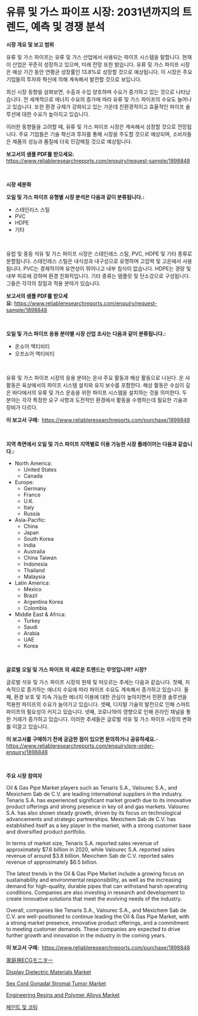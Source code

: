 <p><h1>유류 및 가스 파이프 시장: 2031년까지의 트렌드, 예측 및 경쟁 분석</h1></p><p><strong>시장 개요 및 보고 범위</strong></p>
<p><p>유류 및 가스 파이프는 유류 및 가스 산업에서 사용되는 파이프 시스템을 말합니다. 현재 이 산업은 꾸준히 성장하고 있으며, 미래 전망 또한 밝습니다. 유류 및 가스 파이프 시장은 예상 기간 동안 연평균 성장률인 13.8%로 성장할 것으로 예상됩니다. 이 시장은 주요 기업들의 투자와 혁신에 의해 계속해서 발전할 것으로 보입니다.</p><p>최신 시장 동향을 살펴보면, 수출과 수입 양호하며 수요가 증가하고 있는 것으로 나타났습니다. 전 세계적으로 에너지 수요의 증가에 따라 유류 및 가스 파이프의 수요도 늘어나고 있습니다. 또한 환경 규제가 강화되고 있는 가운데 친환경적이고 효율적인 파이프 솔루션에 대한 수요가 높아지고 있습니다.</p><p>이러한 동향들을 고려할 때, 유류 및 가스 파이프 시장은 계속해서 성장할 것으로 전망됩니다. 주요 기업들은 기술 혁신과 투자를 통해 시장을 주도할 것으로 예상되며, 소비자들은 제품의 성능과 품질에 더욱 민감해질 것으로 예상됩니다.</p></p>
<p><strong>보고서의 샘플 PDF를 받으세요:</strong> <a href="https://www.reliableresearchreports.com/enquiry/request-sample/1898848">https://www.reliableresearchreports.com/enquiry/request-sample/1898848</a></p>
<p>&nbsp;</p>
<p><strong>시장 세분화</strong></p>
<p><strong>오일 및 가스 파이프 유형별 시장 분석은 다음과 같이 분류됩니다.:</strong></p>
<p><ul><li>스테인리스 스틸</li><li>PVC</li><li>HDPE</li><li>기타</li></ul></p>
<p>&nbsp;</p>
<p><p>유럽 및 중동 석유 및 가스 파이프 시장은 스테인레스 스틸, PVC, HDPE 및 기타 종류로 분할됩니다. 스테인레스 스틸은 내식성과 내구성으로 유명하며 고압력 및 고온에서 사용됩니다. PVC는 경제적이며 유연성이 뛰어나고 내부 침식이 없습니다. HDPE는 경량 및 내부 피로에 강하며 환경 친화적입니다. 기타 종류는 템플릿 및 탄소강으로 구성됩니다. 그들은 각각의 장점과 적용 분야가 있습니다.</p></p>
<p><strong>보고서의 샘플 PDF를 받으세요:</strong>&nbsp;<a href="https://www.reliableresearchreports.com/enquiry/request-sample/1898848">https://www.reliableresearchreports.com/enquiry/request-sample/1898848</a></p>
<p>&nbsp;</p>
<p><strong> 오일 및 가스 파이프 응용 분야별 시장 산업 조사는 다음과 같이 분류됩니다.:</strong></p>
<p><ul><li>온쇼어 액티비티</li><li>오프쇼어 액티비티</li></ul></p>
<p>&nbsp;</p>
<p><p>유류 및 가스 파이프 시장의 응용 분야는 온샤 주요 활동과 해상 활동으로 나뉜다. 온 샤 활동은 육상에서의 파이프 시스템 설치와 유지 보수를 포함한다. 해상 활동은 수심이 깊은 바다에서의 유류 및 가스 운송을 위한 파이프 시스템을 설치하는 것을 의미한다. 두 분야는 각각 특정한 요구 사항과 도전적인 환경에서 활동을 수행하는데 필요한 기술과 장비가 다르다.</p></p>
<p><strong>이 보고서 구매:</strong>&nbsp; <a href="https://www.reliableresearchreports.com/purchase/1898848">https://www.reliableresearchreports.com/purchase/1898848</a></p>
<p>&nbsp;</p>
<p><strong>지역 측면에서 오일 및 가스 파이프 지역별로 이용 가능한 시장 플레이어는 다음과 같습니다.:</strong></p>
<p><ul>
    <li>
        North America:
        <ul>
            <li>United States</li>
            <li>Canada</li>
        </ul>
    </li>
    <li>
        Europe:
        <ul>
            <li>Germany</li>
            <li>France</li>
            <li>U.K.</li>
            <li>Italy</li>
            <li>Russia</li>
        </ul>
    </li>
    <li>
        Asia-Pacific:
        <ul>
            <li>China</li>
            <li>Japan</li>
            <li>South Korea</li>
            <li>India</li>
            <li>Australia</li>
            <li>China Taiwan</li>
            <li>Indonesia</li>
            <li>Thailand</li>
            <li>Malaysia</li>
        </ul>
    </li>
    <li>
        Latin America:
        <ul>
            <li>Mexico</li>
            <li>Brazil</li>
            <li>Argentina Korea</li>
            <li>Colombia</li>
        </ul>
    </li>
    <li>
        Middle East & Africa:
        <ul>
            <li>Turkey</li>
            <li>Saudi</li>
            <li>Arabia</li>
            <li>UAE</li>
            <li>Korea</li>
        </ul>
    </li>
    </ul></p>
<p>&nbsp;</p>
<p><strong>글로벌 오일 및 가스 파이프 의 새로운 트렌드는 무엇입니까? 시장?</strong></p>
<p><p>글로벌 석유 및 가스 파이프 시장의 현재 및 떠오르는 추세는 다음과 같습니다. 첫째, 지속적으로 증가하는 에너지 수요에 따라 파이프 수요도 계속해서 증가하고 있습니다. 둘째, 환경 보호 및 지속 가능한 에너지 이용에 대한 관심이 높아지면서 친환경 솔루션을 적용한 파이프의 수요가 늘어가고 있습니다. 셋째, 디지털 기술의 발전으로 인해 스마트 파이프의 필요성이 커지고 있습니다. 넷째, 코로나19의 영향으로 인해 온라인 채널을 통한 거래가 증가하고 있습니다. 이러한 추세들은 글로벌 석유 및 가스 파이프 시장의 변화를 이끌고 있습니다.</p></p>
<p><strong>이 보고서를 구매하기 전에 궁금한 점이 있으면 문의하거나 공유하세요.</strong>- <a href="https://www.reliableresearchreports.com/enquiry/pre-order-enquiry/1898848">https://www.reliableresearchreports.com/enquiry/pre-order-enquiry/1898848</a></p>
<p>&nbsp;</p>
<p><strong>주요 시장 참여자</strong></p>
<p><p>Oil & Gas Pipe Market players such as Tenaris S.A., Valourec S.A., and Mexichem Sab de C.V. are leading international suppliers in the industry. Tenaris S.A. has experienced significant market growth due to its innovative product offerings and strong presence in key oil and gas markets. Valourec S.A. has also shown steady growth, driven by its focus on technological advancements and strategic partnerships. Mexichem Sab de C.V. has established itself as a key player in the market, with a strong customer base and diversified product portfolio.</p><p>In terms of market size, Tenaris S.A. reported sales revenue of approximately $7.6 billion in 2020, while Valourec S.A. reported sales revenue of around $3.8 billion. Mexichem Sab de C.V. reported sales revenue of approximately $6.5 billion.</p><p>The latest trends in the Oil & Gas Pipe Market include a growing focus on sustainability and environmental responsibility, as well as the increasing demand for high-quality, durable pipes that can withstand harsh operating conditions. Companies are also investing in research and development to create innovative solutions that meet the evolving needs of the industry.</p><p>Overall, companies like Tenaris S.A., Valourec S.A., and Mexichem Sab de C.V. are well-positioned to continue leading the Oil & Gas Pipe Market, with a strong market presence, innovative product offerings, and a commitment to meeting customer demands. These companies are expected to drive further growth and innovation in the industry in the coming years.</p></p>
<p><strong>이 보고서 구매:</strong>&nbsp;&nbsp;<a href="https://www.reliableresearchreports.com/purchase/1898848">https://www.reliableresearchreports.com/purchase/1898848</a></p>
<p><p><a href="https://github.com/efcvopdgkdx128/Market-Research-Report-List-1/blob/main/6386708194764.md">家庭用ECGモニター</a></p><p><a href="https://github.com/Chiragrp22/Market-Research-Report-List-3/blob/main/display-dielectric-materials-market.md">Display Dielectric Materials Market</a></p><p><a href="https://issuu.com/reportprime-2/docs/sex-cord-gonadal-stromal-tumor-market-size-2030.pp">Sex Cord Gonadal Stromal Tumor Market</a></p><p><a href="https://github.com/derrinmiltonellis35gcl/Market-Research-Report-List-1/blob/main/engineering-resins-and-polymer-alloys-market.md">Engineering Resins and Polymer Alloys Market</a></p><p><a href="https://github.com/bunxhcci35271755/Market-Research-Report-List-1/blob/main/2117273194486.md">페인트 및 코팅</a></p></p>
